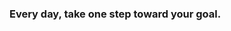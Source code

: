### Every day, take one step toward your goal.

<!-- CoryButler/CoryButler** is a ✨ _special_ ✨ repository because its `README.md` (this file) appears on your GitHub profile. -->
